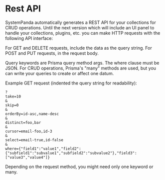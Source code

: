 # **Rest API**
SystemPanda automatically generates a REST API for your collections for CRUD operations. Until the next version which will include an UI panel to handle your collections, plugins, etc. you can make HTTP requests with the following API interface:

For GET and DELETE requests, include the data as the query string.
For POST and PUT requests, in the request body.

Query keywords are Prisma query method args. The where clause must be JSON. For CRUD operations, Prisma's "many" methods are used, but you can write your queries to create or affect one datum.

Example GET request (indented the query string for readability):
```
?
take=10
&
skip=0
&
orderBy=id-asc,name-desc
&
distinct=foo,bar
&
cursor=email-foo,id-3
&
select=email-true,id-false
&
where={"field1":"value1","field2":{"subfield1":"subvalue1","subfield2":"subvalue2"},"field3":["value3","value4"]}
```
Depending on the request method, you might need only one keyword or many.

